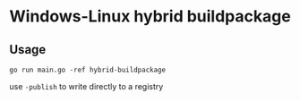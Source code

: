 # Windows-Linux hybrid buildpackage

## Usage
```
go run main.go -ref hybrid-buildpackage
```
use `-publish` to write directly to a registry
